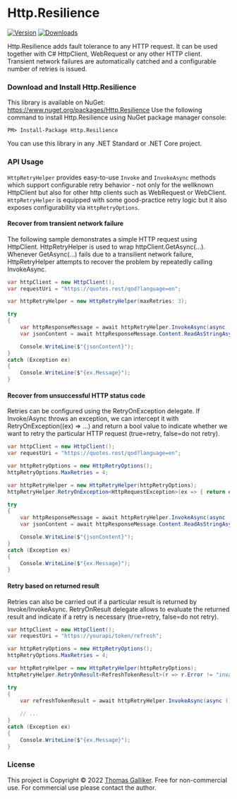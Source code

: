 # Http.Resilience
[![Version](https://img.shields.io/nuget/v/Http.Resilience.svg)](https://www.nuget.org/packages/Http.Resilience)  [![Downloads](https://img.shields.io/nuget/dt/Http.Resilience.svg)](https://www.nuget.org/packages/Http.Resilience)

Http.Resilience adds fault tolerance to any HTTP request. It can be used together with C# HttpClient, WebRequest or any other HTTP client. Transient network failures are automatically catched and a configurable number of retries is issued.

### Download and Install Http.Resilience
This library is available on NuGet: https://www.nuget.org/packages/Http.Resilience
Use the following command to install Http.Resilience using NuGet package manager console:

    PM> Install-Package Http.Resilience

You can use this library in any .NET Standard or .NET Core project.

### API Usage
`HttpRetryHelper` provides easy-to-use `Invoke` and `InvokeAsync` methods which support configurable retry behavior - not only for the wellknown HttpClient but also for other http clients such as WebRequest or WebClient.
`HttpRetryHelper` is equipped with some good-practice retry logic but it also exposes configurability via `HttpRetryOptions`.

#### Recover from transient network failure
The following sample demonstrates a simple HTTP request using HttpClient. HttpRetryHelper is used to wrap httpClient.GetAsync(...). Whenever GetAsync(...) fails due to a transilient network failure, HttpRetryHelper attempts to recover the problem by repeatedly calling InvokeAsync.
```C#
var httpClient = new HttpClient();
var requestUri = "https://quotes.rest/qod?language=en";

var httpRetryHelper = new HttpRetryHelper(maxRetries: 3);

try
{
    var httpResponseMessage = await httpRetryHelper.InvokeAsync(async () => await httpClient.GetAsync(requestUri));
    var jsonContent = await httpResponseMessage.Content.ReadAsStringAsync();

    Console.WriteLine($"{jsonContent}");
}
catch (Exception ex)
{
    Console.WriteLine($"{ex.Message}");
}
```

#### Recover from unsuccessful HTTP status code
Retries can be configured using the RetryOnException delegate. If Invoke/Async throws an exception, we can intercept it with RetryOnException((ex) => ...) and return a bool value to indicate whether we want to retry the particular HTTP request (true=retry, false=do not retry).
```C#
var httpClient = new HttpClient();
var requestUri = "https://quotes.rest/qod?language=en";

var httpRetryOptions = new HttpRetryOptions();
httpRetryOptions.MaxRetries = 4;

var httpRetryHelper = new HttpRetryHelper(httpRetryOptions);
httpRetryHelper.RetryOnException<HttpRequestException>(ex => { return ex.StatusCode == HttpStatusCode.ServiceUnavailable; });

try
{
    var httpResponseMessage = await httpRetryHelper.InvokeAsync(async () => await httpClient.GetAsync(requestUri));
    var jsonContent = await httpResponseMessage.Content.ReadAsStringAsync();

    Console.WriteLine($"{jsonContent}");
}
catch (Exception ex)
{
    Console.WriteLine($"{ex.Message}");
}
```

#### Retry based on returned result
Retries can also be carried out if a particular result is returned by Invoke/InvokeAsync.
RetryOnResult delegate allows to evaluate the returned result and indicate if a retry is necessary (true=retry, false=do not retry).
```C#
var httpClient = new HttpClient();
var requestUri = "https://yourapi/token/refresh";

var httpRetryOptions = new HttpRetryOptions();
httpRetryOptions.MaxRetries = 4;

var httpRetryHelper = new HttpRetryHelper(httpRetryOptions);
httpRetryHelper.RetryOnResult<RefreshTokenResult>(r => r.Error != "invalid_grant");

try
{
    var refreshTokenResult = await httpRetryHelper.InvokeAsync(async () => await httpClient.PostAsync(requestUri, ...));
    
    // ...
}
catch (Exception ex)
{
    Console.WriteLine($"{ex.Message}");
}
```

### License
This project is Copyright &copy; 2022 [Thomas Galliker](https://ch.linkedin.com/in/thomasgalliker). Free for non-commercial use. For commercial use please contact the author.
